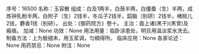 序号：16500
名称：玉容散
组成：白及1两半，白蔹半两，白僵蚕（生）半两，成炼钟乳粉半两，白附子（生）2钱半，冬瓜子2钱半，韶脑（别研）2钱半，楮桃儿2钱，麝香1钱（别研）。
出处：《御药院方》卷十。
主治：面上诸(黑干)(黑曾)及瘢痕。
加减：None
功效：None
用法用量：临卧涂患处，明旦用温淡浆水洗去。
制备方法：上为极细末，用玉浆调，匀稠得所。
临床应用：None
各家论述：None
用药禁忌：None
附注：None
